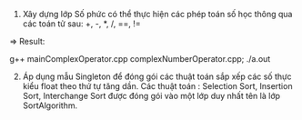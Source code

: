 1. Xây dựng lớp Số phức có thể thực hiện các phép toán số học thông qua các toán tử sau:
+, -, *, /, ==, !=

=> Result:

g++ mainComplexOperator.cpp complexNumberOperator.cpp; ./a.out

2. Áp dụng mẫu Singleton để đóng gói các thuật toán sắp xếp các số thực kiểu float theo thứ tự tăng dần. Các thuật toán : Selection Sort, Insertion Sort, Interchange Sort được đóng gói vào một lớp duy nhất tên là lớp SortAlgorithm.
